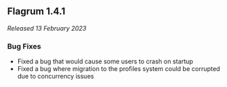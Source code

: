 ## Flagrum 1.4.1

_Released 13 February 2023_

### Bug Fixes

- Fixed a bug that would cause some users to crash on startup
- Fixed a bug where migration to the profiles system could be corrupted due to concurrency issues

